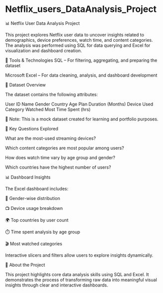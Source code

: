 # Netflix_users_DataAnalysis_Project
📊 Netflix User Data Analysis Project

This project explores Netflix user data to uncover insights related to demographics, device preferences, watch time, and content categories. The analysis was performed using SQL for data querying and Excel for visualization and dashboard creation.

🔧 Tools & Technologies
SQL – For filtering, aggregating, and preparing the dataset

Microsoft Excel – For data cleaning, analysis, and dashboard development

📁 Dataset Overview

The dataset contains the following attributes:

User ID
Name
Gender
Country
Age
Plan Duration (Months)
Device Used
Category Watched Most
Time Spent (hrs)

🔹 Note: This is a mock dataset created for learning and portfolio purposes.

🧠 Key Questions Explored

What are the most-used streaming devices?

Which content categories are most popular among users?

How does watch time vary by age group and gender?

Which countries have the highest number of users?

📊 Dashboard Insights

The Excel dashboard includes:

📌 Gender-wise distribution

📺 Device usage breakdown

🌍 Top countries by user count

⏱️ Time spent analysis by age group

🎬 Most watched categories

Interactive slicers and filters allow users to explore insights dynamically.

📌 About the Project

This project highlights core data analysis skills using SQL and Excel. It demonstrates the process of transforming raw data into meaningful visual insights through clear and interactive dashboards.

